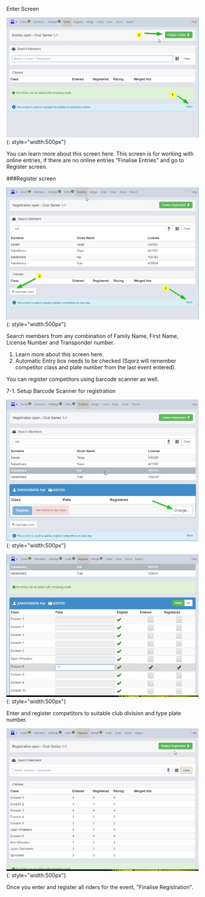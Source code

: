 Enter Screen

![image](Register-Competitors-at-the-Track-assets/image1.webp){: style="width:500px"}

You can learn more about this screen here.
This screen is for working with online entries, if there are no online entries "Finalise Entries" and go to Register screen.

###Register screen

![image](Register-Competitors-at-the-Track-assets/image2.webp){: style="width:500px"}

Search members from any combination of Family Name, First Name, License Number and Transponder number.

1. Learn more about this screen here.
2. Automatic Entry box needs to be checked (Sqorz will remember competitor class and plate number from the last event entered).

You can register competitors using barcode scanner as well.

7-1. Setup Barcode Scanner for registration

![image](Register-Competitors-at-the-Track-assets/image3.webp){: style="width:500px"}

![image](Register-Competitors-at-the-Track-assets/image4.webp){: style="width:500px"}

Enter and register competitors to suitable club division and type plate number.

![image](Register-Competitors-at-the-Track-assets/image5.webp){: style="width:500px"}

Once you enter and register all riders for the event, "Finalise Registration".